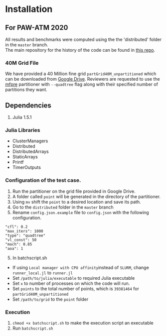 # Installation

## For PAW-ATM 2020
All results and benchmarks were computed using the the 'distributed' folder in the `master` branch.  
The main repository for the history of the code can be found in [this repo](https://github.com/TestSubjector/HybridMeshfreeSolver/tree/hpc).

### 40M Grid File
We have provided a 40 Million fine grid `partGrid40M_unpartitioned` which can be downloaded from [Google Drive](https://drive.google.com/drive/folders/1iqPZOxj0UBDS3u6mv-CAHdOgbhXKAIYN).
Reviewers are requested to use the [mfpre](https://github.com/Nischay-Pro/mfpre) partitioner with `--quadtree` flag along with their specified number of partitions they want.

## Dependencies
1. Julia 1.5.1

### Julia Libraries
* ClusterManagers  
* Distributed  
* DistributedArrays  
* StaticArrays  
* Printf  
* TimerOutputs  
  
### Configuration of the test case.
1. Run the partitioner on the grid file provided in Google Drive.
2. A folder called `point` will be generated in the directory of the partitioner.
3. Using `mv` shift the `point` to a desired location and save its path.
4. Go to the `distributed` folder in the `master` branch
4. Rename `config.json.example` file to `config.json` with the following configuration.

```
"cfl": 0.2
"max_iters": 1000
"type": "quadtree"
"vl_const": 50
"mach": 0.85
"aoa": 1
```
5. In batchscript.sh  
* If using `Local manager with CPU affinity`instead of `SLURM`, change `runner_local.jl` to `runner.jl`
* Set `/path/to/julia/executable` to required Julia executable
* Set `x` to number of processes on which the code will run.
* Set `points` to the total number of points, which is `39381464` for `partGrid40M_unpartitioned`
* Set `/path/to/grid` to the `point` folder

### Execution
1. `chmod +x batchscript.sh` to make the execution script an executable
2. Run `batchscript.sh`
